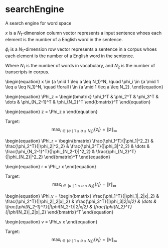 # searchEngine
A search engine for word space

$x$ is a $N_1$-dimension column vector represents a input sentence whoes each element is the number of a English word in the sentence.

$\phi_i$ is a $N_1$-dimension row vector represents a sentence in a corpus whoes each element is the number of a English word in the sentence.

Where $N_1$ is the number of words in vocabulary, and $N_2$ is the number of transcripts in corpus.

\begin{equation}
x \in \{a \mid 1 \leq a \leq N_1\}^N, \quad \phi_i \in \{a \mid 1 \leq a \leq N_1\}^N, \quad \forall i \in \{a \mid 1 \leq a \leq N_2\}.
\end{equation}

\begin{equation}
\Phi_z = \begin{bmatrix} 
\phi_1^T & \phi_2^T & \phi_3^T & \dots & \phi_{N_2-1}^T & \phi_{N_2}^T
\end{bmatrix}^T
\end{equation}

\begin{equation}
z = \Phi_z x
\end{equation}

Target: $$\max_{i\in \{a \mid 1 \leq a \leq N_2\}} \{z_i\} = \|z\|_\infty$$

\begin{equation}
\Phi_r = \begin{bmatrix} 
\frac{\phi_1^T}{\|\phi_1\|^2_2} & \frac{\phi_2^T}{\|\phi_2\|^2_2} & \frac{\phi_3^T}{\|\phi_3\|^2_2} & \dots & \frac{\phi_{N_2-1}^T}{\|\phi_{N_2-1}\|^2_2} & \frac{\phi_{N_2}^T}{\|\phi_{N_2}\|^2_2} 
\end{bmatrix}^T
\end{equation}

\begin{equation}
r = \Phi_r x
\end{equation}

Target: $$\max_{i\in \{a \mid 1 \leq a \leq N_2\}} \{r_i\} = \|r\|_\infty$$

\begin{equation}
\Phi_v = \begin{bmatrix} 
\frac{\phi_1^T}{\|\phi_1\|_2\|x\|_2} & \frac{\phi_2^T}{\|\phi_2\|_2\|x\|_2} & \frac{\phi_3^T}{\|\phi_3\|_2\|x\|_2} & \dots & \frac{\phi_{N_2-1}^T}{\|\phi_{N_2-1}\|_2\|x\|_2} & \frac{\phi_{N_2}^T}{\|\phi_{N_2}\|_2\|x\|_2}
\end{bmatrix}^T
\end{equation}


\begin{equation}
v = \Phi_v x
\end{equation}

Target: $$\max_{i\in \{a \mid 1 \leq a \leq N_2\}} \{v_i\} = \|v\|_\infty$$
